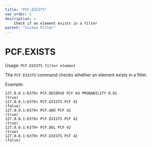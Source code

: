 ```yaml
---
title: "PCF.EXISTS"
nav_order: 5
description: >
    Check if an element exists in a filter
parent: "Cuckoo Filter"
---
```


# PCF.EXISTS

Usage: `PCF.EXISTS filter element`

The `PCF.EXISTS` command checks whether an element exists in a filter.

Example:
```
127.0.0.1:6379> PCF.RESERVE PCF 64 PROBABILITY 0.01
(true)
127.0.0.1:6379> PCF.EXISTS PCF 42
(false)
127.0.0.1:6379> PCF.ADD PCF 42
(true)
127.0.0.1:6379> PCF.EXISTS PCF 42
(true)
127.0.0.1:6379> PCF.DEL PCF 42
(true)
127.0.0.1:6379> PCF.EXISTS PCF 42
(false)
```